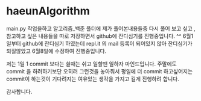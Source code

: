 # haeunAlgorithm

main.py 작업을하고 알고리즘_백준 폴더에 제가 풀어본내용들중
다시 풀어 보고 싶고 , 참고하고 싶은 내용들을 따로 저장하면서 
github에 잔디심기를 진행중입니다. ^^
6월1일부터 github에 잔디심기 하였는데
repl.it 의 mail 등록이 되어있지 않아 잔디심기가 되질않았고 
6월8일에 수정하여 진행중입니다.

저는 1일 1 commit 보다는 쉴때는 쉬고 일할땐 일하자 마인드입니다.
주말에도 commit 을 하려하기보단 
오히려 그런것을 놓아줘서 평일에 더 commit 하고싶어지는 
commit이 하는것이 기다려지는 여유있는 생각을 가지고 길게 진행하려 합니다.

감사합니다.